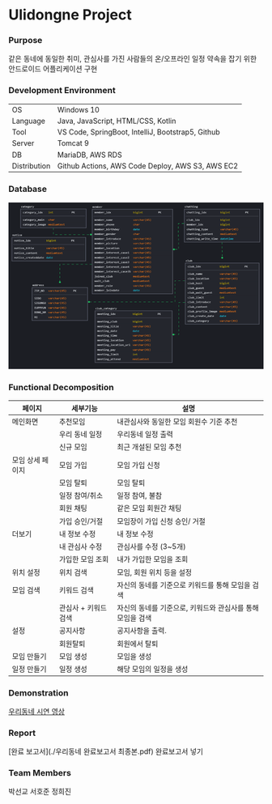 # Ulidongne Project

### Purpose

같은 동네에 동일한 취미, 관심사를 가진 사람들의 온/오프라인 일정 약속을 잡기 위한 안드로이드 어플리케이션 구현

### Development Environment

|              |                                                   |
| ------------ | ------------------------------------------------- |
| OS           | Windows 10                                        |
| Language     | Java, JavaScript, HTML/CSS, Kotlin                |
| Tool         | VS Code, SpringBoot, IntelliJ, Bootstrap5, Github |
| Server       | Tomcat 9                                          |
| DB           | MariaDB, AWS RDS                                  |
| Distribution | Github Actions, AWS Code Deploy, AWS S3, AWS EC2  |

### Database

<img src="./ERD.png">

### Functional Decomposition

| 페이지           | 세부기능             | 설명                                                       |
| ---------------- | -------------------- | ---------------------------------------------------------- |
| 메인화면         | 추천모임             | 내관심사와 동일한 모임 회원수 기준 추천                    |
|                  | 우리 동네 일정       | 우리동네 일정 출력                                         |
|                  | 신규 모임            | 최근 개설된 모임 추천                                      |
| 모임 상세 페이지 | 모임 가입            | 모임 가입 신청                                             |
|                  | 모임 탈퇴            | 모임 탈퇴                                                  |
|                  | 일정 참여/취소       | 일정 참여, 불참                                            |
|                  | 회원 채팅            | 같은 모임 회원간 채팅                                      |
|                  | 가입 승인/거절       | 모임장이 가입 신청 승인/ 거절                              |
| 더보기           | 내 정보 수정         | 내 정보 수정                                               |
|                  | 내 관심사 수정       | 관심사를 수정 (3~5개)                                      |
|                  | 가입한 모임 조회     | 내가 가입한 모임을 조회                                    |
| 위치 설정        | 위치 검색            | 모임, 회원 위치 등을 설정                                  |
| 모임 검색        | 키워드 검색          | 자신의 동네를 기준으로 키워드를 통해 모임을 검색           |
|                  | 관심사 + 키워드 검색 | 자신의 동네를 기준으로, 키워드와 관심사를 통해 모임을 검색 |
| 설정             | 공지사항             | 공지사항을 출력.                                           |
|                  | 회원탈퇴             | 회원에서 탈퇴                                              |
| 모임 만들기      | 모임 생성            | 모임을 생성                                                |
| 일정 만들기      | 일정 생성            | 해당 모임의 일정을 생성                                    |

### Demonstration

[우리동네 시연 영상](https://youtu.be/99-g5Yfwi38)

### Report

[완료 보고서](./우리동네 완료보고서 최종본.pdf)
완료보고서 넣기

### Team Members

박선교 서호준 정희진

